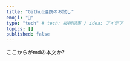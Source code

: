 ```yaml
---
title: "Github連携のお試し"
emoji: "🐶"
type: "tech" # tech: 技術記事 / idea: アイデア
topics: []
published: false
---
```


ここからがmdの本文か?
